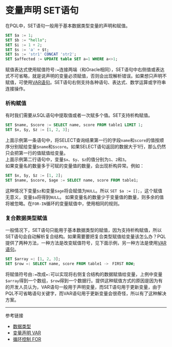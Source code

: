 # 变量声明 SET语句
在PQL中，SET语句一般用于基本数据类型变量的声明和赋值。
```sql
SET $a := 1;
SET $b := "hello";
SET $i := 1 + 2;
SET $s := 'a' + $t;
SET $s := 'str1' CONCAT 'str2';
SET $affected := UPDATE table SET a=1 WHERE a<>1;
```
赋值表达式使用赋值符号`:=`连接两端（和Oracle相同），SET语句中右侧值或表达式不可省略，就是说声明的变量必须赋值，否则会出现解析错误。如果想只声明不赋值，可使用[VAR语句](/pql/var.md)。SET语句右侧支持各种语句、表达式、数学运算或字符串连接操作。

### 析构赋值
有时我们需要从SQL语句中提取值或者一次赋多个值。SET支持析构赋值。
```sql
SET $name, $score := SELECT name, score FROM table1 LIMIT 1;
SET $x, $y, $z := [1, 2, 3];
```
上面示例第一条语句中，将SELECT查询结果第一行的字段`name`和`score`的值按顺序分别赋给变量`$name`和`$score`。如果SELECT语句返回的数据大于1行，那么仍然只会把第一行的值赋值给变量。  
上面示例第二行语句中，变量`$x`、`$y`、`$z`的值分别为`1`、`2`和`3`。  
如果变量名的数量多于可赋的变量值的数量，会出现析构异常。例如：
```sql
SET $x, $y, $z := [1, 2];
SET $name, $score, $age := SELECT name, score FROM table1;
```
这种情况下变量`$z`和变量`$age`将会赋值为`NULL`。所以 `SET $a := [];`，这个赋值无意义，变量`$a`将得到`NULL`。
如果变量名的数量少于变量值的数量，则多余的值将被忽略。在`FOR-IN`循环的变量赋值中，使用相同的规则。

### 复合数据类型赋值
一般情况下，SET语句只能用于基本数据类型的赋值，因为支持析构赋值，所以SET语句会自动解析复合结构。如果需要要把复合类型赋值给变量该怎么办？PQL提供了两种方法，一种方法是改变赋值符号，见下面示例，另一种方法是使用[VAR语句](/pql/var.md)。
```sql
SET $array =: [1, 2, 3];
SET $row =: SELECT name, score FROM table1 ->　FIRST ROW;
```
将赋值符号由`:=`改成`=:`可以实现将右侧复合结构的数据赋值给变量，上例中变量`$array`得到一个数组，`$row`得到一个数据行。提供这种赋值方式的原因是因为有的开发人员认为，VAR语句一般用于声明变量，而SET语句用于更新变量，由于PQL不可省略语句关键字，而VAR语句用于更新变量会很奇怪，所以有了这种解决方案。

---
参考链接
* [数据类型](/pql/datatype.md)
* [变量声明 VAR](/pql/var.md)
* [循环控制 FOR](/pql/for.md)